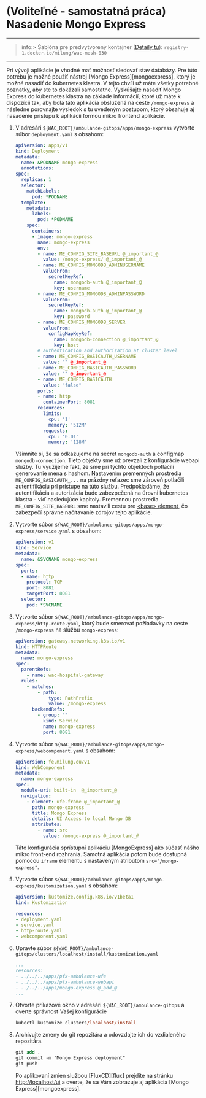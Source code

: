 # (Voliteľné - samostatná práca) Nasadenie Mongo Express

---

>info:>
Šablóna pre predvytvorený kontajner ([Detaily tu](../99.Problems-Resolutions/01.development-containers.md)):
`registry-1.docker.io/milung/wac-mesh-030`

---

Pri vývoji aplikácie je vhodné mať možnosť sledovať stav databázy. Pre túto potrebu je možné použiť nástroj [Mongo Express][mongoexpress], ktorý je možné nasadiť do kubernetes klastra. V tejto chvíli už máte všetky potrebné poznatky, aby ste to dokázali samostatne. Vyskúšajte nasadiť Mongo Express do kubernetes klastra na základe informácií, ktoré už máte k dispozícii tak, aby bola táto aplikácia obslúžená na ceste `/mongo-express` a následne porovnajte výsledok s tu uvedeným postupom, ktorý obsahuje aj nasadenie prístupu k aplikácii formou mikro frontend aplikácie.

1. V adresári `${WAC_ROOT}/ambulance-gitops/apps/mongo-express` vytvorte súbor `deployment.yaml` s obsahom:

    ```yaml
    apiVersion: apps/v1
    kind: Deployment
    metadata:  
      name: &PODNAME mongo-express
      annotations: 
    spec:
      replicas: 1  
      selector:
        matchLabels:
          pod: *PODNAME
      template:
        metadata:
          labels: 
            pod: *PODNAME
        spec:
          containers:
          - image: mongo-express
            name: mongo-express
            env:
            - name: ME_CONFIG_SITE_BASEURL @_important_@
              value: /mongo-express/ @_important_@
            - name: ME_CONFIG_MONGODB_ADMINUSERNAME
              valueFrom:  
                secretKeyRef: 
                  name: mongodb-auth @_important_@
                  key: username
            - name: ME_CONFIG_MONGODB_ADMINPASSWORD
              valueFrom:  
                secretKeyRef: 
                  name: mongodb-auth @_important_@
                  key: password
            - name: ME_CONFIG_MONGODB_SERVER
              valueFrom:
                configMapKeyRef:
                  name: mongodb-connection @_important_@
                  key: host
            # authentication and authorization at cluster level
            - name: ME_CONFIG_BASICAUTH_USERNAME
              value: "" @_important_@
            - name: ME_CONFIG_BASICAUTH_PASSWORD
              value: "" @_important_@
            - name: ME_CONFIG_BASICAUTH
              value: "false"
            ports:
            - name: http
              containerPort: 8081
            resources:
              limits:
                cpu: '1'
                memory: '512M'
              requests:
                cpu: '0.01'
                memory: '128M'
    ```

    Všimnite si, že sa odkazujeme na secret `mongodb-auth` a configmap `mongodb-connection`. Tieto objekty sme už prevzali z konfigurácie webapi služby. Tu využijeme fakt, že sme pri týchto objektoch potlačili generovanie mena s hashom. Nastavením premenných prostredia `ME_CONFIG_BASICAUTH_...` na prázdny reťazec sme zároveň potlačili autentifikáciu pri prístupe na túto službu. Predpokladáme, že autentifikácia a autorizácia bude zabezpečená na úrovni kubernetes klastra - viď nasledujúce kapitoly. Premennou prostredia `ME_CONFIG_SITE_BASEURL` sme nastavili cestu pre [&lt;base&gt; element](https://developer.mozilla.org/en-US/docs/Web/HTML/Element/base), čo zabezpečí správne načítavanie zdrojov tejto aplikácie.

2. Vytvorte súbor `${WAC_ROOT}/ambulance-gitops/apps/mongo-express/service.yaml` s obsahom:

   ```yaml
   apiVersion: v1
   kind: Service
   metadata:
     name: &SVCNAME mongo-express
   spec:
     ports:
     - name: http
       protocol: TCP
       port: 8081
       targetPort: 8081
     selector:
       pod: *SVCNAME
   ```

3. Vytvorte súbor `${WAC_ROOT}/ambulance-gitops/apps/mongo-express/http-route.yaml`, ktorý bude smerovať požiadavky na ceste `/mongo-express` na službu `mongo-express`:

   ```yaml
   apiVersion: gateway.networking.k8s.io/v1
   kind: HTTPRoute
   metadata:
     name: mongo-express
   spec:
     parentRefs:
       - name: wac-hospital-gateway
     rules:
       - matches:
           - path:
               type: PathPrefix
               value: /mongo-express
         backendRefs:
           - group: ""
             kind: Service
             name: mongo-express
             port: 8081
   ```

4. Vytvorte súbor `${WAC_ROOT}/ambulance-gitops/apps/mongo-express/webcomponent.yaml` s obsahom:

   ```yaml
   apiVersion: fe.milung.eu/v1
   kind: WebComponent
   metadata: 
     name: mongo-express
   spec:
     module-uri: built-in  @_important_@
     navigation:
       - element: ufe-frame @_important_@
         path: mongo-express
         title: Mongo Express
         details: UI Access to local Mongo DB
         attributes:
           - name: src
             value: /mongo-express @_important_@
   ```

   Táto konfigurácia sprístupní aplikáciu [MongoExpress] ako súčasť nášho mikro front-end rozhrania. Samotná aplikácia potom bude dostupná pomocou `iframe` elementu s nastaveným atribútom `src="/mongo-express"`.

5. Vytvorte súbor `${WAC_ROOT}/ambulance-gitops/apps/mongo-express/kustomization.yaml` s obsahom:

   ```yaml
   apiVersion: kustomize.config.k8s.io/v1beta1
   kind: Kustomization

   resources:
   - deployment.yaml
   - service.yaml
   - http-route.yaml
   - webcomponent.yaml
   ```

6. Upravte súbor `${WAC_ROOT}/ambulance-gitops/clusters/localhost/install/kustomization.yaml`

   ```yaml
   ...
   resources:
   - ../../../apps/pfx-ambulance-ufe
   - ../../../apps/pfx-ambulance-webapi
   - ../../../apps/mongo-express @_add_@
   ...
   ```

7. Otvorte príkazové okno v adresári `${WAC_ROOT}/ambulance-gitops` a overte správnosť Vašej konfigurácie

   ```ps
   kubectl kustomize clusters/localhost/install
   ```

8. Archivujte zmeny do git repozitára a odovzdajte ich do vzdialeného repozitára.

   ```ps
   git add .
   git commit -m "Mongo Express deployment"
   git push
   ```

   Po aplikovaní zmien službou [FluxCD][flux] prejdite na stránku [http://localhost/ui](http://localhost/ui) a overte, že sa Vám zobrazuje aj aplikácia [Mongo Express][mongoexpress].
